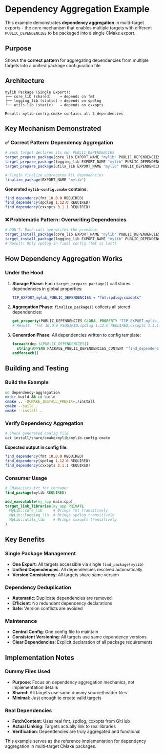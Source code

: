 # Dependency Aggregation Example

This example demonstrates **dependency aggregation** in multi-target exports - the core mechanism that enables multiple targets with different `PUBLIC_DEPENDENCIES` to be packaged into a single CMake export.

## Purpose

Shows the **correct pattern** for aggregating dependencies from multiple targets into a unified package configuration file.

## Architecture

```
mylib Package (Single Export):
├── core_lib (shared)    → depends on fmt
├── logging_lib (static) → depends on spdlog  
└── utils_lib (static)   → depends on cxxopts

Result: mylib-config.cmake contains all 3 dependencies
```

## Key Mechanism Demonstrated

### ✅ Correct Pattern: Dependency Aggregation

```cmake
# Each target declares its own PUBLIC_DEPENDENCIES
target_prepare_package(core_lib EXPORT_NAME "mylib" PUBLIC_DEPENDENCIES "fmt 10.0.0 REQUIRED")
target_prepare_package(logging_lib EXPORT_NAME "mylib" PUBLIC_DEPENDENCIES "spdlog 1.12.0 REQUIRED")
target_prepare_package(utils_lib EXPORT_NAME "mylib" PUBLIC_DEPENDENCIES "cxxopts 3.1.1 REQUIRED")

# Single finalize aggregates ALL dependencies
finalize_package(EXPORT_NAME "mylib")
```

**Generated `mylib-config.cmake` contains:**
```cmake
find_dependency(fmt 10.0.0 REQUIRED)
find_dependency(spdlog 1.12.0 REQUIRED)
find_dependency(cxxopts 3.1.1 REQUIRED)
```

### ❌ Problematic Pattern: Overwriting Dependencies

```cmake
# DON'T: Each call overwrites the previous
target_install_package(core_lib EXPORT_NAME "mylib" PUBLIC_DEPENDENCIES "fmt 10.0.0 REQUIRED")
target_install_package(logging_lib EXPORT_NAME "mylib" PUBLIC_DEPENDENCIES "spdlog 1.12.0 REQUIRED")
# Result: Only spdlog in final config (fmt is lost)
```

## How Dependency Aggregation Works

### Under the Hood

1. **Storage Phase**: Each `target_prepare_package()` call stores dependencies in global properties:
   ```cmake
   TIP_EXPORT_mylib_PUBLIC_DEPENDENCIES = "fmt;spdlog;cxxopts"
   ```

2. **Aggregation Phase**: `finalize_package()` collects all stored dependencies:
   ```cmake
   get_property(PUBLIC_DEPENDENCIES GLOBAL PROPERTY "TIP_EXPORT_mylib_PUBLIC_DEPENDENCIES")
   # Result: "fmt 10.0.0 REQUIRED;spdlog 1.12.0 REQUIRED;cxxopts 3.1.1 REQUIRED"
   ```

3. **Generation Phase**: All dependencies written to config template:
   ```cmake
   foreach(dep ${PUBLIC_DEPENDENCIES})
     string(APPEND PACKAGE_PUBLIC_DEPENDENCIES_CONTENT "find_dependency(${dep})\n")
   endforeach()
   ```

## Building and Testing

### Build the Example

```bash
cd dependency-aggregation
mkdir build && cd build
cmake .. -DCMAKE_INSTALL_PREFIX=./install
cmake --build .
cmake --install .
```

### Verify Dependency Aggregation

```bash
# Check generated config file
cat install/share/cmake/mylib/mylib-config.cmake
```

**Expected output in config file:**
```cmake
find_dependency(fmt 10.0.0 REQUIRED)
find_dependency(spdlog 1.12.0 REQUIRED)
find_dependency(cxxopts 3.1.1 REQUIRED)
```

### Consumer Usage

```cmake
# CMakeLists.txt for consumer
find_package(mylib REQUIRED)

add_executable(my_app main.cpp)
target_link_libraries(my_app PRIVATE 
  MyLib::core_lib     # Brings fmt transitively
  MyLib::logging_lib  # Brings spdlog transitively  
  MyLib::utils_lib    # Brings cxxopts transitively
)
```

## Key Benefits

### Single Package Management
- **One Export**: All targets accessible via single `find_package(mylib)`
- **Unified Dependencies**: All dependencies resolved automatically
- **Version Consistency**: All targets share same version

### Dependency Deduplication
- **Automatic**: Duplicate dependencies are removed
- **Efficient**: No redundant dependency declarations
- **Safe**: Version conflicts are avoided

### Maintenance
- **Central Config**: One config file to maintain
- **Consistent Versioning**: All targets use same dependency versions
- **Clear Dependencies**: Explicit declaration of all package requirements

## Implementation Notes

### Dummy Files Used
- **Purpose**: Focus on dependency aggregation mechanics, not implementation details
- **Shared**: All targets use same dummy source/header files
- **Minimal**: Just enough to create valid targets

### Real Dependencies
- **FetchContent**: Uses real fmt, spdlog, cxxopts from GitHub
- **Actual Linking**: Targets actually link to real libraries
- **Verification**: Dependencies are truly aggregated and functional

This example serves as the reference implementation for dependency aggregation in multi-target CMake packages.